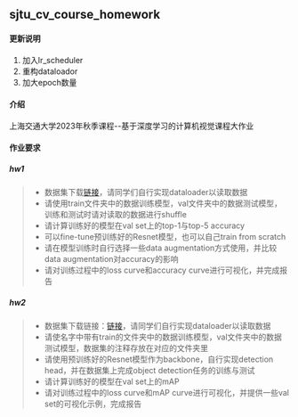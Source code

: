 ## sjtu_cv_course_homework
#### 更新说明
1. 加入lr_scheduler
2. 重构dataloador
3. 加大epoch数量
#### 介绍
上海交通大学2023年秋季课程--基于深度学习的计算机视觉课程大作业
#### 作业要求
##### hw1
>+ 数据集下载[链接](https://jbox.sjtu.edu.cn/l/Y168xQ)，请同学们自行实现dataloader以读取数据
>+ 请使用train文件夹中的数据训练模型，val文件夹中的数据测试模型，训练和测试时请对读取的数据进行shuffle
>+ 请计算训练好的模型在val set上的top-1与top-5 accuracy
>+ 可以fine-tune预训练好的Resnet模型，也可以自己train from scratch
>+ 请在模型训练时自行选择一些data augmentation方式使用，并比较data augmentation对accuracy的影响
>+ 请对训练过程中的loss curve和accuracy curve进行可视化，并完成报告
##### hw2
>+  数据集下载链接：[链接](https://jbox.sjtu.edu.cn/l/D1vaWa)，请同学们自行实现dataloader以读取数据
>+  请使名字中带有train的文件夹中的数据训练模型，val文件夹中的数据测试模型，数据集的注释存放在对应的文件夹里
>+ 请使用预训练好的Resnet模型作为backbone，自行实现detection head，并在数据集上完成object detection任务的训练与测试
>+ 请计算训练好的模型在val set上的mAP
>+ 请对训练过程中的loss curve和mAP curve进行可视化，并提供一些val set的可视化示例，完成报告